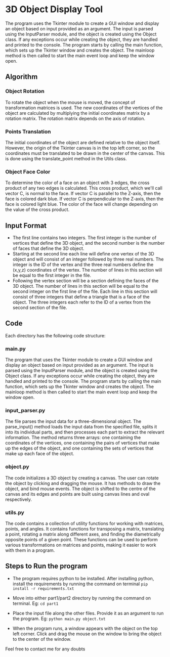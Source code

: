 # 3D Object Display Tool

The program uses the Tkinter module to create a GUI window and display an object based on input provided as an argument. The input is parsed using the InputParser module, and the object is created using the Object class. If any exceptions occur while creating the object, they are handled and printed to the console. The program starts by calling the main function, which sets up the Tkinter window and creates the object. The mainloop method is then called to start the main event loop and keep the window open.

## Algorithm

### Object Rotation
To rotate the object when the mouse is moved, the concept of transformation matrices is used. The new coordinates of the vertices of the object are calculated by multiplying the initial coordinates matrix by a rotation matrix. The rotation matrix depends on the axis of rotation.

### Points Translation
The initial coordinates of the object are defined relative to the object itself. However, the origin of the Tkinter canvas is in the top left corner, so the coordinates must be translated to be drawn in the center of the canvas. This is done using the translate_point method in the Utils class.

### Object Face Color
To determine the color of a face on an object with 3 edges, the cross product of any two edges is calculated. This cross product, which we'll call vector C, is normal to the face. If vector C is parallel to the Z-axis, then the face is colored dark blue. If vector C is perpendicular to the Z-axis, then the face is colored light blue. The color of the face will change depending on the value of the cross product.

## Input Format
- The first line contains two integers. The first integer is the number of vertices that define the 3D
object, and the second number is the number of faces that define the 3D object.
-  Starting at the second line each line will define one vertex of the 3D object and will consist of an
integer followed by three real numbers. The integer is the ID of the vertex and the three real
numbers define the (x,y,z) coordinates of the vertex. The number of lines in this section will be
equal to the first integer in the file.
- Following the vertex section will be a section defining the faces of the 3D object. The number of
lines in this section will be equal to the second integer on the first line of the file. Each line in
this section will consist of three integers that define a triangle that is a face of the object. The
three integers each refer to the ID of a vertex from the second section of the file.

## Code

Each directory has the following code structure:

### main.py
The program that uses the Tkinter module to create a GUI window and display an object based on input provided as an argument. The input is parsed using the InputParser module, and the object is created using the Object class. If any exceptions occur while creating the object, they are handled and printed to the console. The program starts by calling the main function, which sets up the Tkinter window and creates the object. The mainloop method is then called to start the main event loop and keep the window open.

### input_parser.py
The file parses the input data for a three-dimensional object. The parse_input() method loads the input data from the specified file, splits it into its individual parts, and then processes each part to extract the relevant information. The method returns three arrays: one containing the coordinates of the vertices, one containing the pairs of vertices that make up the edges of the object, and one containing the sets of vertices that make up each face of the object.

### object.py
The code initializes a 3D object by creating a canvas. The user can rotate the object by clicking and dragging the mouse. It has methods to draw the object, and bind mouse events. The object is shifted to the centre of the canvas and its edges and points are built using canvas lines and oval respectively.

### utils.py
The code contains a collection of utility functions for working with matrices, points, and angles. It contains functions for transposing a matrix, translating a point, rotating a matrix along different axes, and finding the diametrically opposite points of a given point. These functions can be used to perform various transformations on matrices and points, making it easier to work with them in a program.


## Steps to Run the program

- The program requires python to be installed. After installing python, install the requirements by running the command on terminal `pip install -r requirements.txt`

- Move into either part1/part2 directory by running the command on terminal. Eg: `cd part1`

- Place the input file along the other files. Provide it as an argument to run the program. Eg: `python main.py object.txt`

- When the program runs, a window appears with the object on the top left corner. Click and drag the mouse on the window to bring the object to the center of the window.

Feel free to contact me for any doubts